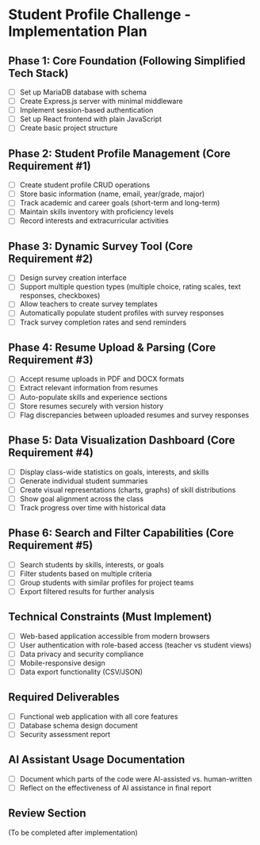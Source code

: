 # Student Profile Challenge - Implementation Plan

## Phase 1: Core Foundation (Following Simplified Tech Stack)
- [ ] Set up MariaDB database with schema
- [ ] Create Express.js server with minimal middleware
- [ ] Implement session-based authentication
- [ ] Set up React frontend with plain JavaScript
- [ ] Create basic project structure

## Phase 2: Student Profile Management (Core Requirement #1)
- [ ] Create student profile CRUD operations
- [ ] Store basic information (name, email, year/grade, major)
- [ ] Track academic and career goals (short-term and long-term)
- [ ] Maintain skills inventory with proficiency levels
- [ ] Record interests and extracurricular activities

## Phase 3: Dynamic Survey Tool (Core Requirement #2)
- [ ] Design survey creation interface
- [ ] Support multiple question types (multiple choice, rating scales, text responses, checkboxes)
- [ ] Allow teachers to create survey templates
- [ ] Automatically populate student profiles with survey responses
- [ ] Track survey completion rates and send reminders

## Phase 4: Resume Upload & Parsing (Core Requirement #3)
- [ ] Accept resume uploads in PDF and DOCX formats
- [ ] Extract relevant information from resumes
- [ ] Auto-populate skills and experience sections
- [ ] Store resumes securely with version history
- [ ] Flag discrepancies between uploaded resumes and survey responses

## Phase 5: Data Visualization Dashboard (Core Requirement #4)
- [ ] Display class-wide statistics on goals, interests, and skills
- [ ] Generate individual student summaries
- [ ] Create visual representations (charts, graphs) of skill distributions
- [ ] Show goal alignment across the class
- [ ] Track progress over time with historical data

## Phase 6: Search and Filter Capabilities (Core Requirement #5)
- [ ] Search students by skills, interests, or goals
- [ ] Filter students based on multiple criteria
- [ ] Group students with similar profiles for project teams
- [ ] Export filtered results for further analysis

## Technical Constraints (Must Implement)
- [ ] Web-based application accessible from modern browsers
- [ ] User authentication with role-based access (teacher vs student views)
- [ ] Data privacy and security compliance
- [ ] Mobile-responsive design
- [ ] Data export functionality (CSV/JSON)

## Required Deliverables
- [ ] Functional web application with all core features
- [ ] Database schema design document
- [ ] Security assessment report

## AI Assistant Usage Documentation
- [ ] Document which parts of the code were AI-assisted vs. human-written
- [ ] Reflect on the effectiveness of AI assistance in final report

## Review Section
(To be completed after implementation)